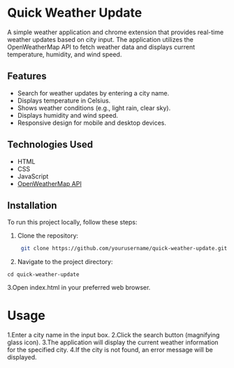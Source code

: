 # Quick Weather Update

A simple weather application and chrome extension that provides real-time weather updates based on city input. The application utilizes the OpenWeatherMap API to fetch weather data and displays current temperature, humidity, and wind speed.

## Features

- Search for weather updates by entering a city name.
- Displays temperature in Celsius.
- Shows weather conditions (e.g., light rain, clear sky).
- Displays humidity and wind speed.
- Responsive design for mobile and desktop devices.

## Technologies Used

- HTML
- CSS
- JavaScript
- [OpenWeatherMap API](https://openweathermap.org/api)

## Installation

To run this project locally, follow these steps:

1. Clone the repository:

   ```bash
    git clone https://github.com/yourusername/quick-weather-update.git
2. Navigate to the project directory:

```
cd quick-weather-update
```
3.Open index.html in your preferred web browser.

# Usage
1.Enter a city name in the input box.
2.Click the search button (magnifying glass icon).
3.The application will display the current weather information for the specified city.
4.If the city is not found, an error message will be displayed.
